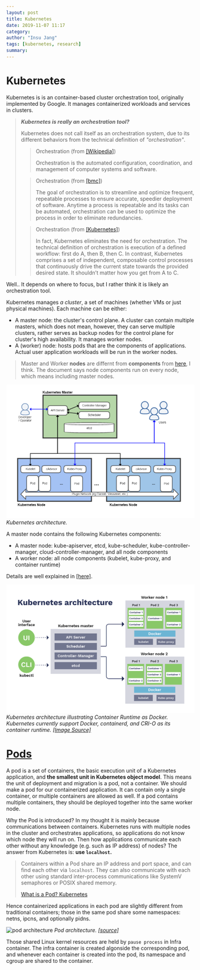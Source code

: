 ```yaml
---
layout: post
title: Kubernetes
date: 2019-11-07 11:17
category: 
author: "Insu Jang"
tags: [kubernetes, research]
summary: 
---
```


# Kubernetes

Kubernetes is is an container-based cluster orchestration tool, originally implemented by Google. It manages containerized workloads and services in clusters.

> ***Kubernetes is really an orchestration tool?***
>
> Kubernetes does not call itself as an orchestration system, due to its different behaviors from the technical definition of *"orchestration"*.
> 
>> Orchestration (from [\[Wikipedia\]](https://en.wikipedia.org/wiki/Orchestration_(computing)))
>>
>> Orchestration is the automated configuration, coordination, and management of computer systems and software.
>
>> Orchestration (from [\[bmc\]](https://www.bmc.com/blogs/it-orchestration-vs-automation-whats-the-difference/))
>>
>> The goal of orchestration is to streamline and optimize frequent, repeatable processes to ensure accurate, speedier deployment of software.
>> Anytime a process is repeatable and its tasks can be automated, orchestration can be used to optimize the process in order to eliminate redundancies.
>
>> Orchestration (from [\[Kubernetes\]](https://kubernetes.io/docs/concepts/overview/what-is-kubernetes/#what-kubernetes-is-not))
>>
>> In fact, Kubernetes eliminates the need for orchestration. The technical definition of orchestration is execution of a defined workflow: first do A, then B, then C. In contrast, Kubernetes comprises a set of independent, composable control processes that continuously drive the current state towards the provided desired state. It shouldn’t matter how you get from A to C.

Well.. It depends on where to focus, but I rather think it is likely an orchestration tool.

Kubernetes manages *a cluster*, a set of machines (whether VMs or just physical machines). Each machine can be either:
- A master node: the cluster's control plane. A cluster can contain multiple masters, which does not mean, however, they can serve multiple clusters, rather serves as backup nodes for the control plane for cluster's high availability. It manages worker nodes.
- A (worker) node: hosts pods that are the components of applications. Actual user application workloads will be run in the worker nodes.

> Master and Worker **nodes** are differnt from **components** from [here](https://kubernetes.io/docs/concepts/overview/components/), I think.
> The document says node components run on every node, which means including master nodes.

![kubernetes architecture](/assets/images/191107/Kubernetes.png)
*Kubernetes architecture.*

A master node contains the following Kubernetes components:

- A master node: kube-apiserver, etcd, kube-scheduler, kube-controller-manager, cloud-controller-manager, and all node components
- A worker node: all node components (kubelet, kube-proxy, and container runtime)

Details are well explained in [\[here\]](https://kubernetes.io/docs/concepts/overview/components/).

![kubernets architecture with runtime](/assets/images/191107/Kubernetes-architecture.png)
*Kubernetes architecture illustrating Container Runtime as Docker. Kubernetes currently support Docker, containerd, and CRI-O as its container runtime. [\[Image Source\]](https://blog.sensu.io/how-kubernetes-works)*

# [Pods](https://kubernetes.io/docs/concepts/workloads/pods/pod-overview/)

A pod is a set of containers, the basic execution unit of a Kubernetes application, and **the smallest unit in Kubernetes object model**.
This means the unit of deployment and migration is a pod, not a container. We should make a pod for our containerized application. It can contain only a single container, or multiple containers are allowed as well. If a pod contains multiple containers, they should be deployed together into the same worker node.

Why the Pod is introduced? In my thought it is mainly because communications between containers. Kubernetes runs with multiple nodes in the cluster and orchestrates applications, so applications do not know which node they will run on. Then how applications communicate each other without any knowledge (e.g. such as IP address) of nodes? The answer from Kubernetes is: **use `localhost`.**

> Containers within a Pod share an IP address and port space, and can find each other via `localhost`. They can also communicate with each other using standard inter-process communications like SystemV semaphores or POSIX shared memory.
>
> [What is a Pod? Kubernetes](https://kubernetes.io/docs/concepts/workloads/pods/pod/#what-is-a-pod)

Hence containerized applications in each pod are slightly different from traditional containers; those in the same pod share some namespaces: netns, ipcns, and optionally pidns.

![pod architecture](/assets/images/191107/pod-architecture.png)
*Pod architecture. [\[source\]](https://developers.redhat.com/blog/2019/01/15/podman-managing-containers-pods/)*

Those shared Linux kernel resources are held by `pause process` in Infra container. The infra container is created algonside the corresponding pod, and whenever each container is created into the pod, its namespace and cgroup are shared to the container.